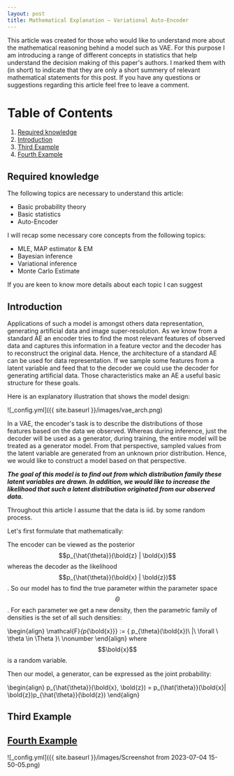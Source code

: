 ```yaml
---
layout: post
title: Mathematical Explanation – Variational Auto-Encoder
---
```


This article was created for those who would like to understand more about the mathematical reasoning behind a model such as VAE. For this purpose I am introducing a range of different concepts in statistics
that help understand the decision making of this paper's  authors. I marked them with (in short) to indicate that they are only a short summery of relevant mathematical statements for this post.
If you have any questions or suggestions  regarding this article feel free to leave a comment.

# Table of Contents
1. [Required knowledge](#required-knowledge)
2. [Introduction](#introduction)
3. [Third Example](#third-example)
4. [Fourth Example](#fourth-examplehttpwwwfourthexamplecom)


## Required knowledge

The following topics are necessary to understand this article:
- Basic probability theory
- Basic statistics
- Auto-Encoder

I will recap some necessary core concepts from the following topics:
- MLE, MAP estimator & EM
- Bayesian inference
- Variational inference
- Monte Carlo Estimate

If you are keen to know more details about each topic I can suggest

## Introduction

Applications of such a model is amongst others data representation, generating artificial data and image super-resolution.
As we know from a standard AE an encoder tries to find the most relevant features of observed data and captures this information in a feature vector and the decoder has to reconstruct the original data. Hence, 
the architecture of a standard AE can be used for data representation. If we sample some features from a latent variable and feed that to the decoder we could use the decoder  for generating artificial data.
Those characteristics make an AE a useful basic structure for these goals.

Here is an explanatory illustration that shows the model design:

![_config.yml]({{ site.baseurl }}/images/vae_arch.png)

In a VAE, the encoder's task is to describe the distributions of those features based on the data we observed. Whereas during inference, just the decoder will be used as a generator, during training, 
the entire model will be treated as a generator model. From that perspective, sampled values from the latent variable are generated from an unknown prior distribution. Hence, we would like to construct a model based on that perspective.

***The goal of this model is to find out from which distribution family these latent variables are drawn. In addition, we would like to increase the likelihood that such a latent distribution originated from our observed data.***

Throughout this article I assume that the data is iid. by some random process.

Let's first formulate that mathematically:

The encoder can be viewed as the posterior $$p_{\hat{\theta}}(\bold{z} | \bold{x})$$ whereas the decoder as the likelihood $$p_{\hat{\theta}}(\bold{x} | \bold{z})$$.
So our model has to find the true parameter within the parameter space $$\Theta$$. For each parameter we get a new density, then the parametric family of densities is the set of all such densities:

\begin{align}
    \mathcal{F}_{p_{\bold{x}}} := \{ p_{\theta}(\bold{x})\ |\ \forall \ \theta \in \Theta \}\\ \nonumber
\end{align}
where $$\bold{x}$$ is a random variable. 

Then our model, a generator, can be expressed as the joint probability:

\begin{align}
    p_{\hat{\theta}}(\bold{x}, \bold{z}) = p_{\hat{\theta}}(\bold{x}| \bold{z})p_{\hat{\theta}}(\bold{z})
\end{align}


## Third Example
## [Fourth Example](http://www.fourthexample.com) 

![_config.yml]({{ site.baseurl }}/images/Screenshot from 2023-07-04 15-50-05.png)
